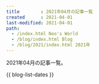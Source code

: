 ```yaml
---
title        : 2021年04月の記事一覧
created      : 2021-04-01
last-modified: 2021-04-01
path:
  - /index.html Neo's World
  - /blog/index.html Blog
  - /blog/2021/index.html 2021年
---
```


2021年04月の記事一覧。

{{ blog-list-dates }}
